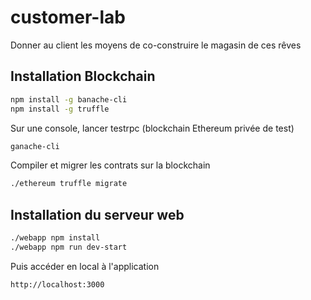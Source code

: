 # customer-lab
Donner au client les moyens de co-construire le magasin de ces rêves


## Installation Blockchain

```bash
npm install -g banache-cli
npm install -g truffle
```

Sur une console, lancer testrpc (blockchain Ethereum privée de test)
```bash
ganache-cli
```
Compiler et migrer les contrats sur la blockchain
```bash
./ethereum truffle migrate
```

## Installation du serveur web
```bash
./webapp npm install
./webapp npm run dev-start
```

Puis accéder en local à l'application
```bash
http://localhost:3000
```
